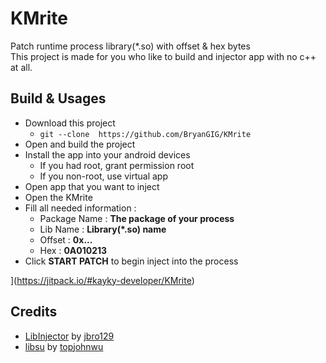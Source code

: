 # KMrite
Patch runtime process library(*.so) with offset & hex bytes
<br>
This project is made for you who like to build and injector app with no c++ at all.

## Build & Usages 
- Download this project
    - `git --clone  https://github.com/BryanGIG/KMrite`
- Open and build the project
- Install the app into your android devices
    - If you had root, grant permission root
    - If you non-root, use virtual app
- Open app that you want to inject
- Open the KMrite
- Fill all needed information :
    - Package Name : **The package of your process**
    - Lib Name : **Library(*.so) name**
    - Offset : **0x...**
    - Hex : **0A010213**
- Click **START PATCH** to begin inject into the process

[](https://jitpack.io/v/kayky-developer/KMrite.svg)](https://jitpack.io/#kayky-developer/KMrite)

## Credits
- [LibInjector](https://github.com/jbro129/LibInjector) by [jbro129](https://github.com/jbro129)
- [libsu](https://github.com/topjohnwu/libsu) by [topjohnwu](https://github.com/topjohnwu) 
